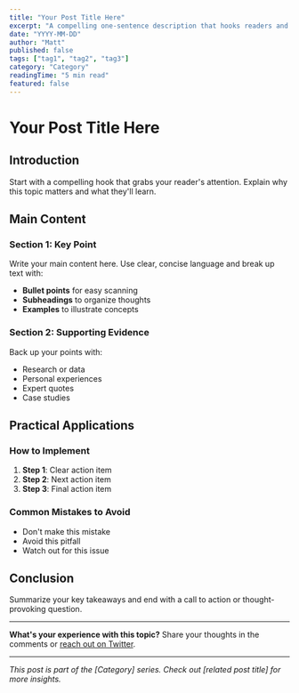 ```yaml
---
title: "Your Post Title Here"
excerpt: "A compelling one-sentence description that hooks readers and explains what they'll learn from this post."
date: "YYYY-MM-DD"
author: "Matt"
published: false
tags: ["tag1", "tag2", "tag3"]
category: "Category"
readingTime: "5 min read"
featured: false
---
```


# Your Post Title Here

## Introduction

Start with a compelling hook that grabs your reader's attention. Explain why this topic matters and what they'll learn.

## Main Content

### Section 1: Key Point

Write your main content here. Use clear, concise language and break up text with:

- **Bullet points** for easy scanning
- **Subheadings** to organize thoughts
- **Examples** to illustrate concepts

### Section 2: Supporting Evidence

Back up your points with:

- Research or data
- Personal experiences
- Expert quotes
- Case studies

## Practical Applications

### How to Implement

1. **Step 1**: Clear action item
2. **Step 2**: Next action item
3. **Step 3**: Final action item

### Common Mistakes to Avoid

- Don't make this mistake
- Avoid this pitfall
- Watch out for this issue

## Conclusion

Summarize your key takeaways and end with a call to action or thought-provoking question.

---

**What's your experience with this topic?** Share your thoughts in the comments or [reach out on Twitter](https://twitter.com/yourhandle).

---

*This post is part of the [Category] series. Check out [related post title] for more insights.*
